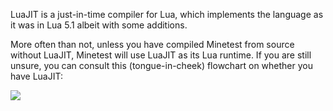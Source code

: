 LuaJIT is a just-in-time compiler for Lua, which implements the language as it was in Lua 5.1 albeit with some additions.

More often than not, unless you have compiled Minetest from source without LuaJIT, Minetest will use LuaJIT as its Lua runtime. If you are still unsure, you can consult this (tongue-in-cheek) flowchart on whether you have LuaJIT:

![](/images/luajit.png)